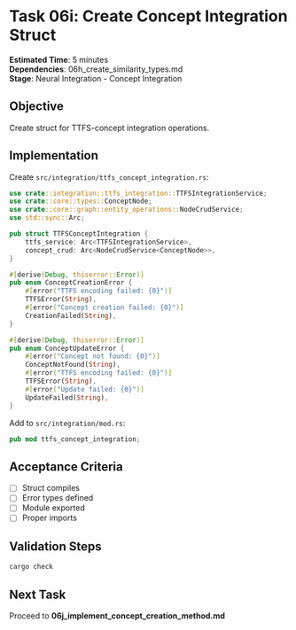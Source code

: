 # Task 06i: Create Concept Integration Struct

**Estimated Time**: 5 minutes  
**Dependencies**: 06h_create_similarity_types.md  
**Stage**: Neural Integration - Concept Integration

## Objective
Create struct for TTFS-concept integration operations.

## Implementation

Create `src/integration/ttfs_concept_integration.rs`:
```rust
use crate::integration::ttfs_integration::TTFSIntegrationService;
use crate::core::types::ConceptNode;
use crate::core::graph::entity_operations::NodeCrudService;
use std::sync::Arc;

pub struct TTFSConceptIntegration {
    ttfs_service: Arc<TTFSIntegrationService>,
    concept_crud: Arc<NodeCrudService<ConceptNode>>,
}

#[derive(Debug, thiserror::Error)]
pub enum ConceptCreationError {
    #[error("TTFS encoding failed: {0}")]
    TTFSError(String),
    #[error("Concept creation failed: {0}")]
    CreationFailed(String),
}

#[derive(Debug, thiserror::Error)]
pub enum ConceptUpdateError {
    #[error("Concept not found: {0}")]
    ConceptNotFound(String),
    #[error("TTFS encoding failed: {0}")]
    TTFSError(String),
    #[error("Update failed: {0}")]
    UpdateFailed(String),
}
```

Add to `src/integration/mod.rs`:
```rust
pub mod ttfs_concept_integration;
```

## Acceptance Criteria
- [ ] Struct compiles
- [ ] Error types defined
- [ ] Module exported
- [ ] Proper imports

## Validation Steps
```bash
cargo check
```

## Next Task
Proceed to **06j_implement_concept_creation_method.md**